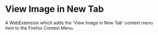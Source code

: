 View Image in New Tab
=====================

A WebExtension which adds the 'View Image in New Tab' context menu item to the Firefox Context Menu.
